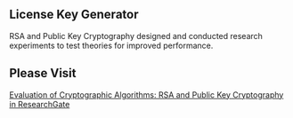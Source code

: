 ## License Key Generator

RSA and Public Key Cryptography designed and conducted research experiments to test theories for improved performance.

## Please Visit

[Evaluation of Cryptographic Algorithms: RSA and Public Key Cryptography in ResearchGate](https://www.researchgate.net/publication/341611787_Evaluation_of_Cryptographic_Algorithms_RSA_and_Public_Key_Cryptography)
